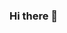 ### Hi there 👋

<!--
**Erastus2/Erastus2** is a ✨ _special_ ✨ repository because its `README.md` (this file) appears on your GitHub profile.

Here are some ideas to get you started:

- 🔭 I’m currently working on ...Creating software, websites, applications systems
- 🌱 I’m currently learning ...React.js
- 👯 I’m looking to collaborate on ...React.js
- 🤔 I’m looking for help with ...Java Spring Boot
- 💬 Ask me about ...Anything related to Tech
- 📫 How to reach me: ...erastuskorir494@gmail.com
- 😄 Pronouns: ...He/Him
- ⚡ Fun fact: ...My nose gets warmer when I lie.
-->

